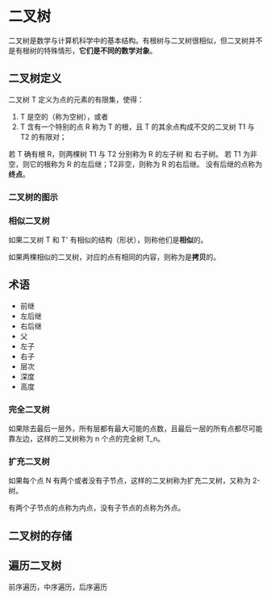 # 二叉树

二叉树是数学与计算机科学中的基本结构。有根树与二叉树很相似，但二叉树并不是有根树的特殊情形，**它们是不同的数学对象**。

## 二叉树定义

二叉树 T 定义为点的元素的有限集，使得：
  1. T 是空的（称为空树），或者
  2. T 含有一个特别的点 R 称为 T 的根，且 T 的其余点构成不交的二叉树 T1 与 T2 的有限对；

若 T 确有根 R，则两棵树 T1 与 T2 分别称为 R 的左子树 和 右子树。
若 T1 为非空，则它的根称为 R 的左后继；T2非空，则称为 R 的右后继。
没有后继的点称为**终点**。

### 二叉树的图示

### 相似二叉树

如果二叉树 T 和 T' 有相似的结构（形状），则称他们是**相似**的。

如果两棵相似的二叉树，对应的点有相同的内容，则称为是**拷贝**的。

## 术语

- 前继
- 左后继
- 右后继
- 父
- 左子
- 右子
- 层次
- 深度
- 高度

### 完全二叉树

如果除去最后一层外，所有层都有最大可能的点数，且最后一层的所有点都尽可能靠左边，这样的二叉树称为 n 个点的完全树 T_n。

### 扩充二叉树

如果每个点 N 有两个或者没有子节点，这样的二叉树称为扩充二叉树，又称为 2-树。

有两个子节点的点称为内点，没有子节点的点称为外点。

## 二叉树的存储

## 遍历二叉树

前序遍历，中序遍历，后序遍历
